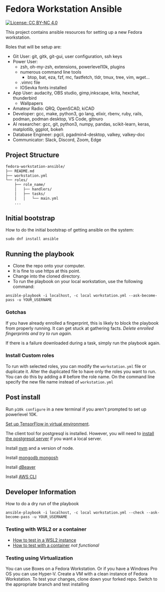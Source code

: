 # Fedora Workstation Ansible

[![License: CC BY-NC 4.0](https://img.shields.io/badge/License-CC%20BY--NC%204.0-lightgrey.svg)](https://creativecommons.org/licenses/by-nc/4.0/)

This project contains ansible resources for setting up a new Fedora workstation.

Roles that will be setup are:

- Git User: git, gitk, git-gui, user configuration, ssh keys
- Power User:
  - zsh, oh-my-zsh, extensions, powerlevel10k, plugins
  - numerous command line tools
    - btop, bat, eza, fzf, mc, fastfetch, tldr, tmux, tree, vim, wget...
  - .vimrc file
  - IOSevka fonts installed
- App User: audacity, OBS studio, gimp,inkscape, krita, hexchat, thunderbird
  - Wallpapers
- Amateur Radio: QRQ, OpenSCAD, kiCAD
- Developer: gcc, make, python3, go lang, elixir, rbenv, ruby, rails, podman, podman desktop, VS Code, gitnuro
- AI researcher: gcc, git, python3, numpy, pandas, scikit-learn, keras, matplotlib, ggplot, bokeh
- Database Engineer: pgcli, pgadmin4-desktop, valkey, valkey-doc
- Communicator: Slack, Discord, Zoom, Edge

## Project Structure

```markdown
fedora-workstation-ansible/
├── README.md
├── workstation.yml
└── roles/
    ├── role_name/
    │   ├── handlers/
    │   ├── tasks/
    │   │   └── main.yml
    ...
```

## Initial bootstrap

How to do the initial bootstrap of getting ansible on the system:

```shell
sudo dnf install ansible
```

## Running the playbook

- Clone the repo onto your computer.
- It is fine to use https at this point.
- Change into the cloned directory.
- To run the playbook on your local workstation, use the following command:

```shell
ansible-playbook -i localhost, -c local workstation.yml --ask-become-pass -u YOUR_USERNAME
```

### Gotchas

If you have already enrolled a fingerprint,
this is likely to block the playbook from properly running.
It can get stuck at gathering facts.
_Delete enrolled fingerprints and try to run again._

If there is a failure downloaded during a task, simply run the playbook again.

### Install Custom roles

To run with selected roles, you can modify the `workstation.yml` file or duplicate it.
Alter the duplicated file to have only the roles you want to run.
You can do this by adding a \# before the role name.
On the command line specify the new file name instead of `workstation.yml`

## Post install

Run `p10k configure` in a new terminal if you aren't prompted to set up powerlevel 10K.

[Set up TensorFlow in virtual environment](https://idroot.us/install-tensorflow-fedora-41/).

The client tool for postgresql is installed.
However, you will need to [install the postgresql server](https://docs.fedoraproject.org/en-US/quick-docs/postgresql/) if you want a local server.

Install [nvm](https://github.com/nvm-sh/nvm) and a version of node.

Install [mongodb mongosh]( https://idroot.us/install-mongodb-fedora-41/)

Install [dBeaver]( https://dbeaver.io/download/)

Install [AWS CLI]( https://docs.aws.amazon.com/cli/latest/userguide/getting-started-install.html)

## Developer Information

How to do a dry run of the playbook

```shell
ansible-playbook -i localhost, -c local workstation.yml --check --ask-become-pass -u YOUR_USERNAME
```

### Testing with WSL2 or a container

- [How to test in a WSL2 instance](wsl2-testing.md)
- [How to test with a container](container.md) _not functional_

### Testing using Virtualization

You can use Boxes on a Fedora Workstation.
Or if you have a Windows Pro OS you can use Hyper-V.
Create a VM with a clean instance of Fedora Workstation.
To test your changes, clone down your forked repo.
Switch to the appropriate branch and test installing

